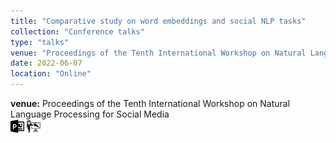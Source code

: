 ```yaml
---
title: "Comparative study on word embeddings and social NLP tasks"
collection: "Conference talks"
type: "talks"
venue: "Proceedings of the Tenth International Workshop on Natural Language Processing for Social Media"
date: 2022-06-07
location: "Online"
---
```

<b>venue:</b> Proceedings of the Tenth International Workshop on Natural Language Processing for Social Media<br>
<a href="/files/talks/2022/Naacl2022/Socila_NLP_2022_ppt.pdf"><img src="/images/ppt_symbol.png" alt="Link to PPT" style="width:22px;height:22px;"></a>
<a href="/files/talks/2022/Naacl2022/video4759095032.mp4"><img src="/images/lecture_symbol.png" alt="Link to Talk" style="width:22px;height:22px;"></a>



